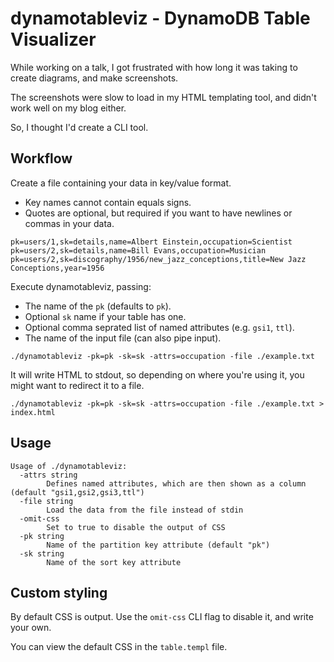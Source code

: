 # dynamotableviz - DynamoDB Table Visualizer

While working on a talk, I got frustrated with how long it was taking to create diagrams, and make screenshots.

The screenshots were slow to load in my HTML templating tool, and didn't work well on my blog either.

So, I thought I'd create a CLI tool.

## Workflow

Create a file containing your data in key/value format.

* Key names cannot contain equals signs.
* Quotes are optional, but required if you want to have newlines or commas in your data.

```
pk=users/1,sk=details,name=Albert Einstein,occupation=Scientist
pk=users/2,sk=details,name=Bill Evans,occupation=Musician
pk=users/2,sk=discography/1956/new_jazz_conceptions,title=New Jazz Conceptions,year=1956
```

Execute dynamotableviz, passing:

* The name of the `pk` (defaults to `pk`).
* Optional `sk` name if your table has one.
* Optional comma seprated list of named attributes (e.g. `gsi1`, `ttl`).
* The name of the input file (can also pipe input).

```
./dynamotableviz -pk=pk -sk=sk -attrs=occupation -file ./example.txt
```

It will write HTML to stdout, so depending on where you're using it, you might want to redirect it to a file.

```
./dynamotableviz -pk=pk -sk=sk -attrs=occupation -file ./example.txt > index.html
```

## Usage

```
Usage of ./dynamotableviz:
  -attrs string
        Defines named attributes, which are then shown as a column (default "gsi1,gsi2,gsi3,ttl")
  -file string
        Load the data from the file instead of stdin
  -omit-css
        Set to true to disable the output of CSS
  -pk string
        Name of the partition key attribute (default "pk")
  -sk string
        Name of the sort key attribute
```

## Custom styling

By default CSS is output. Use the `omit-css` CLI flag to disable it, and write your own.

You can view the default CSS in the `table.templ` file.


